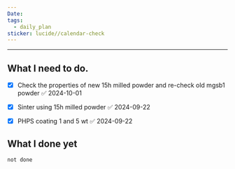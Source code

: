 ```yaml
---
Date: 
tags:
  - daily_plan
sticker: lucide//calendar-check
---
```

---
## What I need to do.

- [x] Check the properties of new 15h milled powder and re-check old mgsb1 powder ✅ 2024-10-01
- [x] Sinter using 15h milled powder ✅ 2024-09-22
- [x] PHPS coating 1 and 5 wt ✅ 2024-09-22



## What I done yet
```tasks
not done
```
